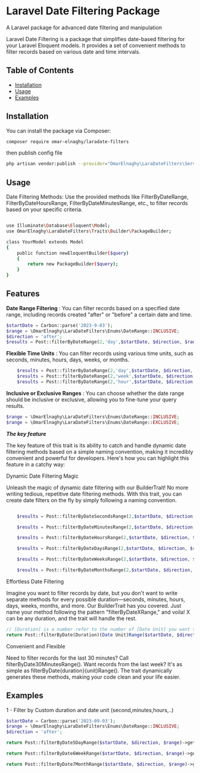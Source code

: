 # Laravel Date Filtering Package

A Laravel package for advanced date filtering and manipulation

Laravel Date Filtering is a package that simplifies date-based filtering for your Laravel Eloquent models. It provides a
set of convenient methods to filter records based on various date and time intervals.

## Table of Contents

- [Installation](#installation)
- [Usage](#usage)
- [Examples](#examples)
  

## Installation

You can install the package via Composer:

```bash
composer require omar-elnaghy/laradate-filters
```
then publish config file
```bash
php artisan vendor:publish --provider="OmarElnaghy\LaraDateFilters\ServiceProvider"
```

## Usage

Date Filtering Methods: Use the provided methods like FilterByDateRange, FilterByDateHoursRange,
FilterByDateMinutesRange, etc., to filter records based on your specific criteria.

```bash

use Illuminate\Database\Eloquent\Model;
use OmarElnaghy\LaraDateFilters\Traits\Builder\PackageBuilder;

class YourModel extends Model
{
    public function newEloquentBuilder($query)
    {
        return new PackageBuilder($query);
    }
}
```

## Features

**Date Range Filtering** : You can filter records based on a specified date range, including records created "after"
or "before" a certain date and time.
                                                                                              
 ```php
$startDate = Carbon::parse('2023-9-03');
$range = \OmarElnaghy\LaraDateFilters\Enums\DateRange::INCLUSIVE;
$direction = 'after';                                                                                     
$results = Post::filterByDateRange(2,'day',$startDate, $direction, $range)->get();           
 ```                                                                                         
                                                                                             
**Flexible Time Units** : You can filter records using various time units, such as seconds, minutes, hours, days, weeks,
or months.
                                                                                                   
```php
    $results = Post::filterByDateRange(2,'day',$startDate, $direction, $range)->get();      
    $results = Post::filterByDateRange(2,'week',$startDate, $direction, $range)->get();      
    $results = Post::filterByDateRange(2,'hour',$startDate, $direction, $range)->get();      
```                                                                                         
                                                                                            
**Inclusive or Exclusive Ranges** : You can choose whether the date range should be inclusive or exclusive, allowing you
to fine-tune your query results.

```php
$range = \OmarElnaghy\LaraDateFilters\Enums\DateRange::INCLUSIVE;
$range = \OmarElnaghy\LaraDateFilters\Enums\DateRange::EXCLUSIVE;
```

***The key feature***

The key feature of this trait is its ability to catch and handle dynamic date filtering methods based on a simple naming
convention, making it incredibly convenient and powerful for developers. Here's how you can highlight this feature in a
catchy way:

Dynamic Date Filtering Magic

Unleash the magic of dynamic date filtering with our BuilderTrait! No more writing tedious, repetitive date filtering
methods. With this trait, you can create date filters on the fly by simply following a naming convention.


```php

    $results = Post::filterByDateSecondsRange(2,$startDate, $direction, $range)->get();

    $results = Post::filterByDateMinutesRange(2,$startDate, $direction, $range)->get();

    $results = Post::filterByDateHoursRange(2,$startDate, $direction, $range)->get();

    $results = Post::filterByDateDaysRange(2,$startDate, $direction, $range)->get();

    $results = Post::filterByDateWeeksRange(2,$startDate, $direction, $range)->get();

    $results = Post::filterByDateMonthsRange(2,$startDate, $direction, $range)->get();

```

Effortless Date Filtering

Imagine you want to filter records by date, but you don't want to write separate methods for every possible
duration—seconds, minutes, hours, days, weeks, months, and more. Our BuilderTrait has you covered. Just name your method
following the pattern "filterByDateXRange," and voila! X can be any duration, and the trait will handle the rest.
     
```php
// [Duration] is a number refer to the number of [Date Unit] you want to search in          
return Post::filterByDate(Duration)(Date Unit)Range($startDate, $direction, $range)->get();
```

Convenient and Flexible

Need to filter records for the last 30 minutes? Call filterByDate30MinutesRange(). Want records from the last week? It's
as simple as filterByDate{duration}{unit}Range(). The trait dynamically generates these methods, making your code clean and your
life easier.

## Examples

1 - Filter by Custom duration and date unit (second,minutes,hours,..)

```php
$startDate = Carbon::parse('2023-09-03');
$range = \OmarElnaghy\LaraDateFilters\Enums\DateRange::INCLUSIVE;
$direction = 'after';

return Post::filterByDate5DayRange($startDate, $direction, $range)->get();

return Post::filterByDate6WeekRange($startDate, $direction, $range)->get();

return Post::filterByDate7MonthRange($startDate, $direction, $range)->get();
```

